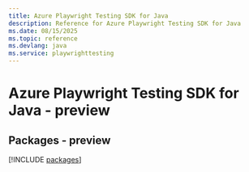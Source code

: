 ```yaml
---
title: Azure Playwright Testing SDK for Java
description: Reference for Azure Playwright Testing SDK for Java
ms.date: 08/15/2025
ms.topic: reference
ms.devlang: java
ms.service: playwrighttesting
---
```

# Azure Playwright Testing SDK for Java - preview
## Packages - preview
[!INCLUDE [packages](playwright-testing-index.md)]